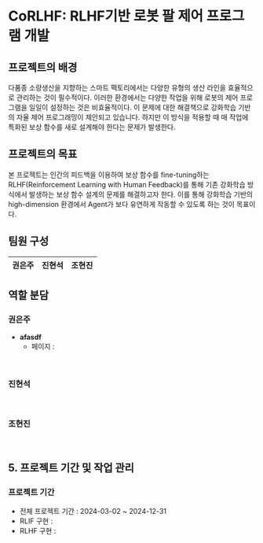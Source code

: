 # CoRLHF: RLHF기반 로봇 팔 제어 프로그램 개발

## 프로젝트의 배경
다품종 소량생산을 지향하는 스마트 팩토리에서는 다양한 유형의 생산 라인을 효율적으로 관리하는 것이 필수적이다. 이러한 환경에서는 다양한 작업을 위해 로봇의 제어 프로그램을 일일이 설정하는 것은 비효율적이다. 이 문제에 대한 해결책으로 강화학습 기반의 자율 제어 프로그래밍이 제안되고 있습니다. 하지만 이 방식을 적용할 때 매 작업에 특화된 보상 함수를 새로 설계해야 한다는 문제가 발생한다.

## 프로젝트의 목표
본 프로젝트는 인간의 피드백을 이용하여 보상 함수를 fine-tuning하는 RLHF(Reinforcement Learning with Human Feedback)를 통해 기존 강화학습 방식에서 발생하는 보상 함수 설계의 문제를 해결하고자 한다. 이를 통해 강화학습 기반의 high-dimension 환경에서 Agent가 보다 유연하게 작동할 수 있도록 하는 것이 목표이다.

## 팀원 구성
| **권은주** | **진현석** | **조현진** |
| :------: |  :------: | :------: |
</div>

## 역할 분담

### 권은주

- **afasdf**
    - 페이지 : 
<br>
    
### 진현석

<br>

### 조현진

<br>

## 5. 프로젝트 기간 및 작업 관리

### 프로젝트 기간

- 전체 프로젝트 기간 : 2024-03-02 ~ 2024-12-31
- RLIF 구현 : 
- RLHF 구현 : 

<br>
